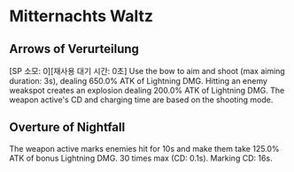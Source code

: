 # Mitternachts Waltz

## Arrows of Verurteilung

[SP 소모: 0][재사용 대기 시간: 0초] Use the bow to aim and shoot (max aiming duration: 3s), dealing 650.0% ATK of Lightning DMG. Hitting an enemy weakspot creates an explosion dealing 200.0% ATK of Lightning DMG. The weapon active's CD and charging time are based on the shooting mode.

## Overture of Nightfall

The weapon active marks enemies hit for 10s and make them take 125.0% ATK of bonus Lightning DMG. 30 times max (CD: 0.1s). Marking CD: 16s.
